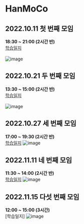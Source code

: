 # HanMoCo
## 2022.10.11 첫 번째 모임<br>
<b>18:30 ~ 21:00 (2시간 반)</b><br>
[학습일지](https://github.com/lbd0/HanCoMo/tree/main/2022.10.11)<br></br>
![image](https://user-images.githubusercontent.com/80818640/195057453-7a738f80-55b8-45bd-afac-a9bad2ca4780.png)
## 2022.10.21 두 번째 모임<br>
<b>13:30 ~ 15:00 (2시간 반)</b><br>
[학습일지](https://github.com/lbd0/HanCoMo/tree/main/2022.10.21)<br></br>
![image](https://user-images.githubusercontent.com/80818640/197111773-49547f4b-bd7d-4f36-8311-122cdda04615.png)
## 2022.10.27 세 번째 모임<br>
<b>17:00 ~ 19:30 (2시간 반)</b><br>
[학습일지](https://github.com/lbd0/HanCoMo/tree/main/2022.10.27)
![image](https://user-images.githubusercontent.com/80818640/198227540-cd750182-a9bb-45ca-a039-956fa7f581d5.png)
## 2022.11.11 네 번째 모임<br>
<b> 11:30 ~ 14:00 (2시간 반)</b><br>
[학습일지](https://github.com/lbd0/HanCoMo/tree/main/2022.11.11)
 ![image](https://user-images.githubusercontent.com/80818640/201249170-527c0958-92c6-4624-8525-33dc808f90b5.png)
## 2022.11.15 다섯 번째 모임<br>
<b> 12:00 ~ 15:00 (3시간)</b><br>
[학습일지]
![image](https://user-images.githubusercontent.com/80818640/201832493-03b7600b-0467-4b5a-98d7-7c6ba8236d55.png)




